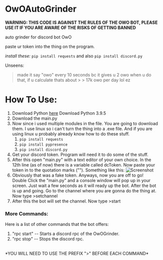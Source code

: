 # OwOAutoGrinder
__WARNING: THIS CODE IS AGAINST THE RULES OF THE OWO BOT, PLEASE USE IT IF YOU ARE AWARE OF THE RISKS OF GETTING BANNED__

auto grinder for discord bot OwO

paste ur token into the thing on the program.

*install these:*
```pip install requests```
and also
```pip install discord.py```

Unseens:
> made it say "owo" every 10 seconds bc it gives u 2 owo when u do that, if u calculate thats about > > 17k owo per day lol ez

# __How To Use:__
1. Download Python [here](https://www.python.org/downloads/) Download Python 3.9.5
1. Download the main.py
1. Now since i used multiple modules in the file. You are going to download them. I use linux so i can't turn the thing into a .exe file. And if you are using linux u probably already know how to do these stuff.
    1. ```pip install requests```
    1. ```pip install pypresence```
    1. ```pip install discord.py```
1. Get your discord token. Program will need it to do some of the stuff.
1. After this open "main.py" with a text editor of your own choice. In the 12th line (as of now) there is a variable called dcToken. Now paste your token in to the quotation marks (""). Something like this:
![Screenshot](https://i.imgur.com/0LsLqwK.png)
1. Obviously that was a fake token. Anyways, now you are off to go! Double Click the "main.py" and a console window will pop up in your screen. Just wait a few seconds as it will ready up the bot. After the bot is up and going. Go to the channel where you are gonna do the thing at. Now type >setchannel
1. After this the bot will set the channel. Now type >start

### More Commands:
Here is a list of other commands that the bot offers:
1. "rpc start" -- Starts a discord rpc of the OwOGrinder.
1. "rpc stop" -- Stops the discord rpc.
</br>
*YOU WILL NEED TO USE THE PREFIX ">" BEFORE EACH COMMAND*